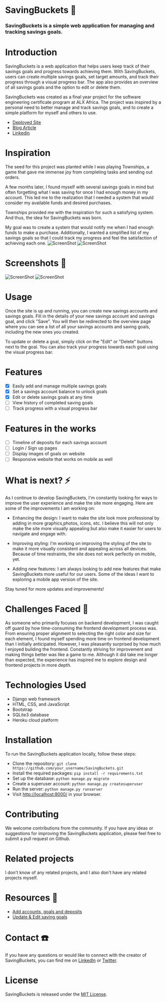 # SavingBuckets 💸

### SavingBuckets is a simple web application for managing and tracking savings goals.

# Introduction

SavingBuckets is a web application that helps users keep track of their savings goals and progress towards achieving them. With SavingBuckets, users can create multiple savings goals, set target amounts, and track their progress through a visual progress bar. The app also provides an overview of all savings goals and the option to edit or delete them.

SavingBuckets was created as a final year project for the software engineering certificate program at ALX Africa. The project was inspired by a personal need to better manage and track savings goals, and to create a simple platform for myself and others to use.
- [Deployed Site](https://savingbuckets.herokuapp.com/)
- [Blog Article](https://madelethedev.hashnode.dev/introducing-savingbuckets)
- [Linkedin](https://www.linkedin.com/in/madele-theron/)

# Inspiration
The seed for this project was planted while I was playing Townships, a game that gave me immense joy from completing tasks and sending out orders.

A few months later, I found myself with several savings goals in mind but often forgetting what I was saving for once I had enough money in my account. This led me to the realization that I needed a system that would consider my available funds and desired purchases.

Townships provided me with the inspiration for such a satisfying system. And thus, the idea for SavingBuckets was born.

My goal was to create a system that would notify me when I had enough funds to make a purchase. Additionally, I wanted a simplified list of my savings goals so that I could track my progress and feel the satisfaction of achieving each one.
![ScreenShot](/static/theme/assets/screenshots/inspo1.png)
![ScreenShot](/static/theme/assets/screenshots/inspo2.png)

# Screenshots 📸

![ScreenShot](/static/theme/assets/screenshots/overview.jpeg)
![ScreenShot](/static/theme/assets/screenshots/history.png)
# Usage
Once the site is up and running, you can create new savings accounts and savings goals. Fill in the details of your new savings account and savings goal, and click "Save". You will then be redirected to the overview page where you can see a list of all your savings accounts and saving goals, including the new ones you created.

To update or delete a goal, simply click on the "Edit" or "Delete" buttons next to the goal. You can also track your progress towards each goal using the visual progress bar.

# Features

- [x] Easily add and manage multiple savings goals
- [x] Set a savings account balance to unlock goals
- [x] Edit or delete savings goals at any time
- [ ] View history of completed saving goals
- [ ] Track progress with a visual progress bar

# Features in the works
- [ ] Timeline of deposits for each savings account
- [ ] Login / Sign up pages
- [ ] Display images of goals on website
- [ ] Responsive website that works on mobile as well

# What is next? ⚡️
As I continue to develop SavingBuckets, I'm constantly looking for ways to improve the user experience and make the site more engaging. Here are some of the improvements I am working on:

- Enhancing the design: I want to make the site look more professional by adding in more graphics,photos, icons, etc. I believe this will not only make the site more visually appealing but also make it easier for users to navigate and engage with.

- Improving styling: I'm working on improving the styling of the site to make it more visually consistent and appealing across all devices. Because of time restraints, the site does not work perfectly on mobile, yet.

- Adding new features: I am always looking to add new features that make SavingBuckets more useful for our users. Some of the ideas I want to exploring a mobile app version of the site.

Stay tuned for more updates and improvements!

# Challenges Faced 🥴

As someone who primarily focuses on backend development, I was caught off guard by how time-consuming the frontend development process was. From ensuring proper alignment to selecting the right color and size for each element, I found myself spending more time on frontend development than I initially anticipated. However, I was pleasantly surprised by how much I enjoyed building the frontend. Constantly striving for improvement and making things better was like a game to me. Although it did take me longer than expected, the experience has inspired me to explore design and frontend projects in more depth.

# Technologies Used

- Django web framework
- HTML, CSS, and JavaScript
- Bootstrap
- SQLite3 database
- Heroku cloud platform

# Installation
To run the SavingBuckets application locally, follow these steps:

- Clone the repository: `git clone https://github.com/your_username/SavingBuckets.git`
- Install the required packages: `pip install -r requirements.txt`
- Set up the database: `python manage.py migrate`
- Create a superuser account: `python manage.py createsuperuser`
- Run the server: `python manage.py runserver`
- Visit [http://localhost:8000/](http://localhost:8000/) in your browser.


# Contributing

We welcome contributions from the community. If you have any ideas or suggestions for improving the SavingBuckets application, please feel free to submit a pull request on Github.

# Related projects

I don't know of any related projects, and I also don't have any related projects myself.

# Resources 📑
- [Add accounts, goals and deposits](https://www.youtube.com/watch?v=CVEKe39VFu8&ab_channel=Codemy.com)
- [Update & Edit saving goals](https://www.youtube.com/watch?v=jCM-m_3Ysqk&list=PLCC34OHNcOtqW9BJmgQPPzUpJ8hl49AGy&index=11&ab_channel=Codemy.com)

# Contact ☎️

If you have any questions or would like to connect with the creator of SavingBuckets, you can find me on [LinkedIn](https://www.linkedin.com/in/madele-theron/) or [Twitter](https://twitter.com/madele_theron).

# License

SavingBuckets is released under the [MIT License](https://opensource.org/licenses/MIT).

